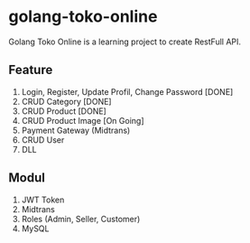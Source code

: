 # golang-toko-online
Golang Toko Online is a learning project to create RestFull API.


## Feature
1. Login, Register, Update Profil, Change Password [DONE]
2. CRUD Category [DONE]
3. CRUD Product [DONE]
4. CRUD Product Image [On Going]
5. Payment Gateway (Midtrans)
6. CRUD User
7. DLL

## Modul
1. JWT Token
2. Midtrans
3. Roles (Admin, Seller, Customer)
4. MySQL
